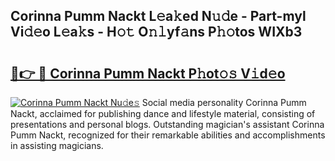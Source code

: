 ## Corinna Pumm Nackt L𝚎a𝚔ed N𝚞𝚍e - Part-myl Vi𝚍𝚎o L𝚎a𝚔s - H𝚘𝚝 O𝚗𝚕yf𝚊ns P𝚑𝚘tos WIXb3

# <h2><a href="http://kfa29do.oniu.top/?m=Corinna+Pumm+Nackt">🔗👉 🔴 Corinna Pumm Nackt P𝚑ot𝚘𝚜 V𝚒d𝚎o</a></h2>

[![Corinna Pumm Nackt Nu𝚍e𝚜](https://i.imgur.com/0qMVB7G.gif)](http://kfa29do.oniu.top/?m=Corinna+Pumm+Nackt)
Social media personality Corinna Pumm Nackt, acclaimed for publishing dance and lifestyle material, consisting of presentations and personal blogs. Outstanding magician's assistant Corinna Pumm Nackt, recognized for their remarkable abilities and accomplishments in assisting magicians.  
